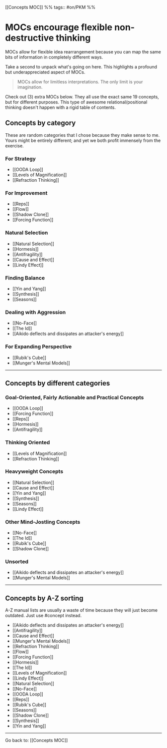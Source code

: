 [[Concepts MOC]] %% tags:: #on/PKM %%
# MOCs encourage flexible non-destructive thinking
MOCs allow for flexible idea rearrangement because you can map the same bits of information in completely different ways.

Take a second to unpack what's going on here. This highlights a profound but underappreciated aspect of MOCs. 

> MOCs allow for limitless interpretations. The only limit is your imagination.

Check out (3) extra MOCs below. They all use the exact same 19 concepts, but for different purposes. This type of awesome relational/positional thinking doesn't happen with a rigid table of contents. 

## Concepts by category
These are random categories that I chose because they make sense to me. Yours might be entirely different; and yet we both profit immensely from the exercise.

### For Strategy
- [[OODA Loop]]
- [[Levels of Magnification]]  
- [[Refraction Thinking]]

### For Improvement
- [[Reps]] 
- [[Flow]]
- [[Shadow Clone]]
- [[Forcing Function]] 

### Natural Selection
- [[Natural Selection]]
- [[Hormesis]]
- [[Antifragility]]
- [[Cause and Effect]]
- [[Lindy Effect]] 

### Finding Balance
- [[Yin and Yang]]
- [[Synthesis]]
- [[Seasons]]

### Dealing with Aggression
- [[No-Face]]
- [[The Id]]
- [[Aikido deflects and dissipates an attacker's energy]] 

### For Expanding Perspective
- [[Rubik's Cube]]
- [[Munger's Mental Models]]

---
## Concepts by different categories
### Goal-Oriented, Fairly Actionable and Practical Concepts
- [[OODA Loop]]
- [[Forcing Function]] 
- [[Reps]] 
- [[Hormesis]]
- [[Antifragility]]

### Thinking Oriented
- [[Levels of Magnification]]  
- [[Refraction Thinking]]

### Heavyweight Concepts
- [[Natural Selection]]
- [[Cause and Effect]]
- [[Yin and Yang]]
- [[Synthesis]]
- [[Seasons]]
- [[Lindy Effect]] 

### Other Mind-Jostling Concepts
- [[No-Face]]
- [[The Id]]
- [[Rubik's Cube]]
- [[Shadow Clone]]

### Unsorted
- [[Aikido deflects and dissipates an attacker's energy]] 
- [[Munger's Mental Models]]

---
## Concepts by A-Z sorting
A-Z manual lists are usually a waste of time because they will just become outdated. Just use #concept instead.
- [[Aikido deflects and dissipates an attacker's energy]] 
- [[Antifragility]]
- [[Cause and Effect]]
- [[Munger's Mental Models]]
- [[Refraction Thinking]]
- [[Flow]]
- [[Forcing Function]] 
- [[Hormesis]]
- [[The Id]]
- [[Levels of Magnification]]  
- [[Lindy Effect]] 
- [[Natural Selection]]
- [[No-Face]]
- [[OODA Loop]]
- [[Reps]] 
- [[Rubik's Cube]]
- [[Seasons]]
- [[Shadow Clone]]
- [[Synthesis]]
- [[Yin and Yang]]

---
Go back to: [[Concepts MOC]]